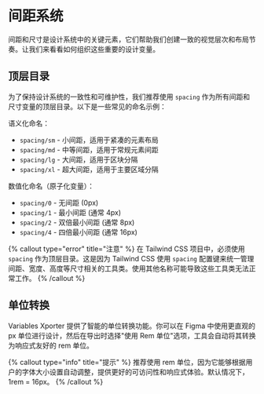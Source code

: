 # 间距系统

间距和尺寸是设计系统中的关键元素，它们帮助我们创建一致的视觉层次和布局节奏。让我们来看看如何组织这些重要的设计变量。

## 顶层目录
为了保持设计系统的一致性和可维护性，我们推荐使用 `spacing` 作为所有间距和尺寸变量的顶层目录。以下是一些常见的命名示例：

语义化命名：
- `spacing/sm` - 小间距，适用于紧凑的元素布局
- `spacing/md` - 中等间距，适用于常规元素间距
- `spacing/lg` - 大间距，适用于区块分隔
- `spacing/xl` - 超大间距，适用于主要区域分隔

数值化命名（原子化变量）：
- `spacing/0` - 无间距 (0px)
- `spacing/1` - 最小间距 (通常 4px)
- `spacing/2` - 双倍最小间距 (通常 8px)
- `spacing/4` - 四倍最小间距 (通常 16px)

{% callout type="error" title="注意" %}
在 Tailwind CSS 项目中，必须使用 `spacing` 作为顶层目录。这是因为 Tailwind CSS 使用 `spacing` 配置键来统一管理间距、宽度、高度等尺寸相关的工具类。使用其他名称可能导致这些工具类无法正常工作。
{% /callout %}

## 单位转换

Variables Xporter 提供了智能的单位转换功能。你可以在 Figma 中使用更直观的 px 单位进行设计，然后在导出时选择"使用 Rem 单位"选项，工具会自动将其转换为响应式友好的 rem 单位。

{% callout type="info" title="提示" %}
推荐使用 rem 单位，因为它能够根据用户的字体大小设置自动调整，提供更好的可访问性和响应式体验。默认情况下，1rem = 16px。
{% /callout %}
